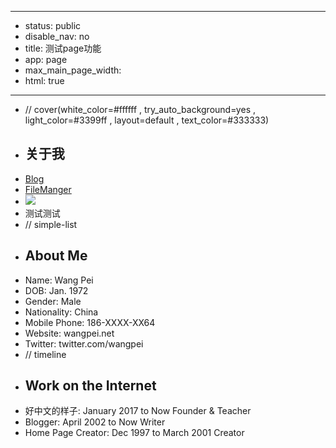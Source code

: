 - --
- status: public
- disable_nav: no
- title: 测试page功能
- app: page
- max_main_page_width: 
- html: true
- --
- // cover(white_color=#ffffff , try_auto_background=yes , light_color=#3399ff , layout=default , text_color=#333333)
- ## 关于我
- [Blog](/?status=loaded)
- [FileManger](/service/files_manager)
- ![](_images/r497874356594451.png )
- 测试测试
- // simple-list
- ## About Me
- Name: Wang Pei 
- DOB: Jan. 1972 
- Gender: Male 
- Nationality: China 
- Mobile Phone: 186-XXXX-XX64 
- Website: wangpei.net 
- Twitter: twitter.com/wangpei 
- // timeline
- ## Work on the Internet
- 好中文的样子: January 2017 to Now   Founder & Teacher 
- Blogger: April 2002 to Now  Writer 
- Home Page Creator: Dec 1997 to March 2001    Creator
